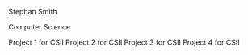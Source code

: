 Stephan Smith

Computer Science

Project 1 for CSII
Project 2 for CSII
Project 3 for CSII
Project 4 for CSII